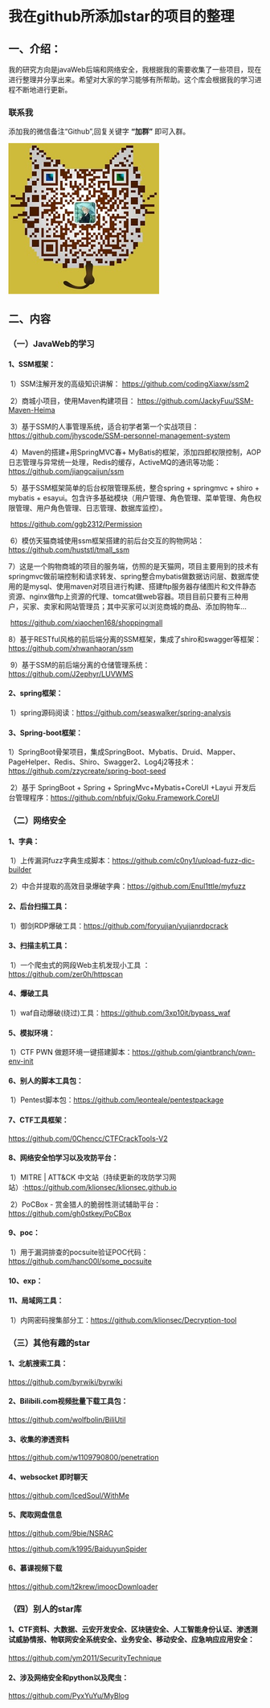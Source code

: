 # 我在github所添加star的项目的整理

## 一、介绍：

​        我的研究方向是javaWeb后端和网络安全，我根据我的需要收集了一些项目，现在进行整理并分享出来。希望对大家的学习能够有所帮助。这个库会根据我的学习进程不断地进行更新。

### 联系我

添加我的微信备注“Github”,回复关键字 **“加群”** 即可入群。

![weixin](assets/weixin.png)

## 二、内容

### （一）JavaWeb的学习

#### 1、SSM框架：

​        1）SSM注解开发的高级知识讲解：  https://github.com/codingXiaxw/ssm2

​        2）商城小项目，使用Maven构建项目： https://github.com/JackyFuu/SSM-Maven-Heima

​        3）基于SSM的人事管理系统，适合初学者第一个实战项目：https://github.com/jhyscode/SSM-personnel-management-system

​        4）Maven的搭建+用SpringMVC春+ MyBatis的框架，添加四郎权限控制，AOP日志管理与异常统一处理，Redis的缓存，ActiveMQ的通讯等功能：https://github.com/jiangcaijun/ssm

​        5）基于SSM框架简单的后台权限管理系统，整合spring + springmvc + shiro + mybatis + esayui。包含许多基础模块（用户管理、角色管理、菜单管理、角色权限管理、用户角色管理、日志管理、数据库监控）。

​           https://github.com/ggb2312/Permission

​        6）模仿天猫商城使用ssm框架搭建的前后台交互的购物网站：https://github.com/huststl/tmall_ssm

​        7）这是一个购物商城的项目的服务端，仿照的是天猫网，项目主要用到的技术有 springmvc做前端控制和请求转发、spring整合mybatis做数据访问层、数据库使用的是mysql、使用maven对项目进行构建、搭建ftp服务器存储图片和文件静态资源、nginx做ftp上资源的代理、tomcat做web容器。项目目前只要有三种用户，买家、卖家和网站管理员；其中买家可以浏览商城的商品、添加购物车…

​            https://github.com/xiaochen168/shoppingmall

​        8）基于RESTful风格的前后端分离的SSM框架，集成了shiro和swagger等框架：https://github.com/xhwanhaoran/ssm

​        9）基于SSM的前后端分离的仓储管理系统：https://github.com/J2ephyr/LUVWMS

#### 2、spring框架：

​        1）spring源码阅读：https://github.com/seaswalker/spring-analysis

#### 3、Spring-boot框架：

​        1）SpringBoot骨架项目，集成SpringBoot、Mybatis、Druid、Mapper、PageHelper、Redis、Shiro、Swagger2、Log4j2等技术：https://github.com/zzycreate/spring-boot-seed

​         2）基于 SpringBoot + Spring + SpringMvc+Mybatis+CoreUI +Layui 开发后台管理程序：https://github.com/nbfujx/Goku.Framework.CoreUI



### （二）网络安全

#### 1、字典：

​         1）上传漏洞fuzz字典生成脚本：https://github.com/c0ny1/upload-fuzz-dic-builder

​         2）中合并提取的高效目录爆破字典：https://github.com/Enul1ttle/myfuzz

#### 2、后台扫描工具：

​         1）御剑RDP爆破工具：https://github.com/foryujian/yujianrdpcrack

#### 3、扫描主机工具：

​         1）一个爬虫式的网段Web主机发现小工具 ：https://github.com/zer0h/httpscan

#### 4、爆破工具

​         1）waf自动爆破(绕过)工具：https://github.com/3xp10it/bypass_waf

#### 5、模拟环境：

​          1）CTF PWN 做题环境一键搭建脚本：https://github.com/giantbranch/pwn-env-init

#### 6、别人的脚本工具包：

​          1）Pentest脚本包：https://github.com/leonteale/pentestpackage

#### 7、CTF工具框架：

https://github.com/0Chencc/CTFCrackTools-V2

#### 8、网络安全怕学习以及攻防平台：

​         1）MITRE | ATT&CK 中文站（持续更新的攻防学习网站）:https://github.com/klionsec/klionsec.github.io

​         2）PoCBox - 赏金猎人的脆弱性测试辅助平台：https://github.com/gh0stkey/PoCBox         

#### 9、poc：

​         1）用于漏洞排查的pocsuite验证POC代码：https://github.com/hanc00l/some_pocsuite

#### 10、exp：

#### 11、局域网工具：

​         1）内网密码搜集部分工：https://github.com/klionsec/Decryption-tool

### （三）其他有趣的star

#### 1、北航搜索工具：

https://github.com/byrwiki/byrwiki

#### 2、Bilibili.com视频批量下载工具包：

https://github.com/wolfbolin/BiliUtil

#### 3、收集的渗透资料

https://github.com/w1109790800/penetration

#### 4、websocket 即时聊天

https://github.com/IcedSoul/WithMe

#### 5、爬取网盘信息

https://github.com/9bie/NSRAC

https://github.com/k1995/BaiduyunSpider

#### 6、慕课视频下载

https://github.com/t2krew/imoocDownloader

### （四）别人的star库

####  1、CTF资料、大数据、云安开发安全、区块链安全、人工智能身份认证、渗透测试威胁情报、物联网安全系统安全、业务安全、移动安全、应急响应应用安全：

https://github.com/ym2011/SecurityTechnique

#### 2、涉及网络安全和python以及爬虫：

https://github.com/PyxYuYu/MyBlog

